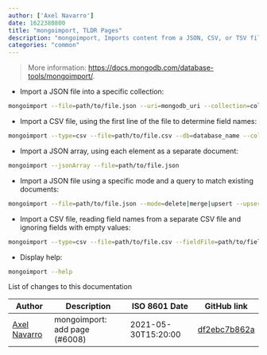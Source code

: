```yaml
---
author: ['Axel Navarro']
date: 1622380800
title: "mongoimport, TLDR Pages"
description: "mongoimport, Imports content from a JSON, CSV, or TSV file into a MongoDB database."
categories: "common"
---
```

> More information: <https://docs.mongodb.com/database-tools/mongoimport/>.

- Import a JSON file into a specific collection:

```bash
mongoimport --file=path/to/file.json --uri=mongodb_uri --collection=collection_name
```

- Import a CSV file, using the first line of the file to determine field names:

```bash
mongoimport --type=csv --file=path/to/file.csv --db=database_name --collection=collection_name
```

- Import a JSON array, using each element as a separate document:

```bash
mongoimport --jsonArray --file=path/to/file.json
```

- Import a JSON file using a specific mode and a query to match existing documents:

```bash
mongoimport --file=path/to/file.json --mode=delete|merge|upsert --upsertFields="field1,field2,..."
```

- Import a CSV file, reading field names from a separate CSV file and ignoring fields with empty values:

```bash
mongoimport --type=csv --file=path/to/file.csv --fieldFile=path/to/field_file.csv --ignoreBlanks
```

- Display help:

```bash
mongoimport --help
```
List of changes to this documentation


Author | Description | ISO 8601 Date | GitHub link
------|-----|-----|-----
[Axel Navarro](mailto:navarroaxel@gmail.com) | mongoimport: add page (#6008) | 2021-05-30T15:20:00 | [df2ebc7b862a](https://github.com/tldr-pages/tldr/commit/df2ebc7b862a8b85e661cbf845c9ae4f870b91f7)

